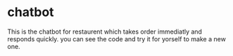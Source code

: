 # chatbot

This is the chatbot for restaurent which takes order immediatly and responds quickly.
you can see the code and try it for yorself to make a new one.
